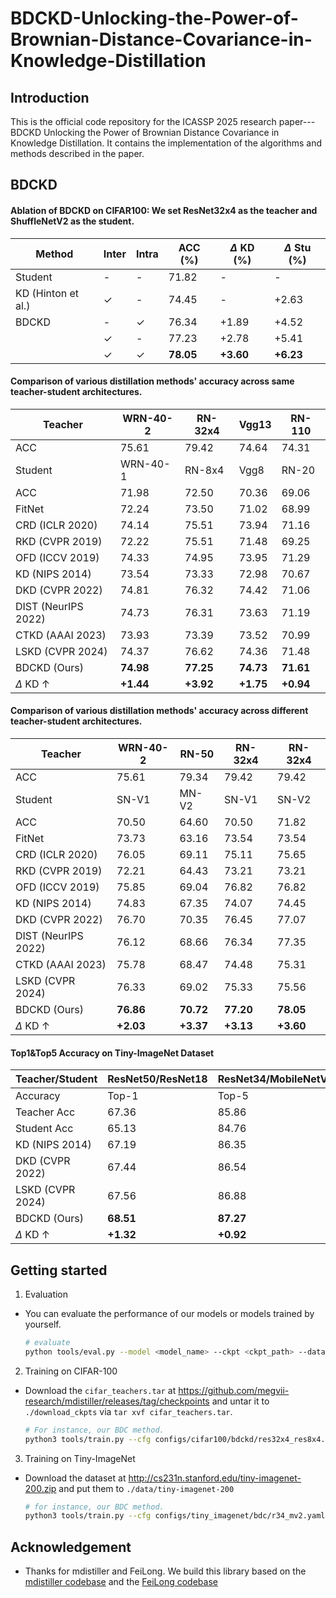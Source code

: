 # BDCKD-Unlocking-the-Power-of-Brownian-Distance-Covariance-in-Knowledge-Distillation

## Introduction


This is the official code repository for the ICASSP 2025 research paper---BDCKD Unlocking the Power of Brownian Distance Covariance in Knowledge Distillation.
It contains the implementation of the algorithms and methods described in the paper.

## BDCKD

#### Ablation of BDCKD on CIFAR100: We set ResNet32x4 as the teacher and ShuffleNetV2 as the student.

| Method           | Inter         | Intra         | ACC (\%)  | $\Delta$ KD (\%)  | $\Delta$ Stu (\%)  |
| -------------- | ------------- | ------------- | ---------------------- | --------------------------- | ---------------------------- |
| Student        | -             | -             | 71.82                  | -                           | -                            |
| KD (Hinton et al.) | ✓         | -             | 74.45                  | -                           | +2.63                        |
| BDCKD | -       | ✓             | 76.34                  | +1.89                       | +4.52                        |
|                | ✓             | -             | 77.23                  | +2.78                       | +5.41                        |
|                | ✓             | ✓             | **78.05**              | **+3.60**                   | **+6.23**                    |

#### Comparison of various distillation methods' accuracy across same teacher-student architectures.

| Teacher         | WRN-40-2 | RN-32x4 | Vgg13 | RN-110 |
| --------------- | -------- | ------ | ---- | ----- |
| ACC                | 75.61    | 79.42  | 74.64| 74.31  |
| Student         | WRN-40-1 | RN-8x4 | Vgg8 | RN-20 |
| ACC                 | 71.98    | 72.50  | 70.36| 69.06 | 
| FitNet          | 72.24    | 73.50  | 71.02| 68.99  |
| CRD (ICLR 2020) | 74.14    | 75.51  | 73.94| 71.16  |
| RKD (CVPR 2019) | 72.22    | 75.51  | 71.48| 69.25  |
| OFD (ICCV 2019) | 74.33    | 74.95  | 73.95| 71.29  |
| KD (NIPS 2014)  | 73.54    | 73.33  | 72.98| 70.67  |
| DKD (CVPR 2022) | 74.81    | 76.32  | 74.42| 71.06  |
| DIST (NeurIPS 2022) | 74.73 | 76.31  | 73.63| 71.19  |
| CTKD (AAAI 2023) | 73.93   | 73.39  | 73.52| 70.99  |
| LSKD (CVPR 2024) | 74.37   | 76.62  | 74.36| 71.48  |
| BDCKD (Ours)    | **74.98**| **77.25** | **74.73** | **71.61** |
| $\Delta$ KD $\uparrow$ | **+1.44** | **+3.92** | **+1.75** | **+0.94** |

#### Comparison of various distillation methods' accuracy across different teacher-student architectures.
| Teacher | WRN-40-2 | RN-50 | RN-32x4 | RN-32x4 |
| --------------- | -------- | ----- | ------- | ------- |
| ACC                | 75.61    | 79.34 | 79.42   | 79.42   |
| Student         | SN-V1    | MN-V2 | SN-V1   | SN-V2   |
| ACC                | 70.50    | 64.60 | 70.50   | 71.82   |
| FitNet          | 73.73    | 63.16 | 73.54   | 73.54   |
| CRD (ICLR 2020) | 76.05    | 69.11 | 75.11   | 75.65   |
| RKD (CVPR 2019) | 72.21    | 64.43 | 73.21   | 73.21   |
| OFD (ICCV 2019) | 75.85    | 69.04 | 76.82   | 76.82   |
| KD (NIPS 2014)  | 74.83    | 67.35 | 74.07   | 74.45   |
| DKD (CVPR 2022) | 76.70    | 70.35 | 76.45   | 77.07   |
| DIST (NeurIPS 2022) | 76.12 | 68.66 | 76.34   | 77.35   |
| CTKD (AAAI 2023) | 75.78   | 68.47 | 74.48   | 75.31   |
| LSKD (CVPR 2024) | 76.33   | 69.02 | 75.33   | 75.56   |
| BDCKD (Ours)    | **76.86**| **70.72** | **77.20** | **78.05** |
| $\Delta$ KD $\uparrow$ | **+2.03** | **+3.37** | **+3.13** | **+3.60** |

#### Top1\&Top5 Accuracy on Tiny-ImageNet Dataset

| Teacher/Student | ResNet50/ResNet18 | ResNet34/MobileNetV2 |
| --------------- | ----------------- | -------------------- |
| Accuracy        | Top-1  | Top-5     | Top-1  | Top-5         |
| Teacher Acc     | 67.36  | 85.86     | 66.23  | 85.63         |
| Student Acc     | 65.13  | 84.76     | 56.32  | 80.64         |
| KD (NIPS 2014)  | 67.19  | 86.35     | 56.69  | 80.59         |
| DKD (CVPR 2022) | 67.44  | 86.54     | 61.48  | 83.39         |
| LSKD (CVPR 2024)| 67.56  | 86.88     | 59.24  | 81.79         |
| BDCKD (Ours)    | **68.51** | **87.27** | **63.21** | **84.45** |
| $\Delta$ KD $\uparrow$ | **+1.32** | **+0.92** | **+6.52** | **+1.86** |

## Getting started

1. Evaluation

- You can evaluate the performance of our models or models trained by yourself.


  ```bash
  # evaluate 
  python tools/eval.py --model <model_name> --ckpt <ckpt_path> --dataset <cifar100/tiny_imagenet> 
  ```


2. Training on CIFAR-100

- Download the `cifar_teachers.tar` at <https://github.com/megvii-research/mdistiller/releases/tag/checkpoints> and untar it to `./download_ckpts` via `tar xvf cifar_teachers.tar`.

  ```bash
  # For instance, our BDC method.
  python3 tools/train.py --cfg configs/cifar100/bdckd/res32x4_res8x4.yaml
  ```

3. Training on Tiny-ImageNet

- Download the dataset at <http://cs231n.stanford.edu/tiny-imagenet-200.zip> and put them to `./data/tiny-imagenet-200`

  ```bash
  # for instance, our BDC method.
  python3 tools/train.py --cfg configs/tiny_imagenet/bdc/r34_mv2.yaml
  ```

## Acknowledgement


- Thanks for mdistiller and FeiLong. We build this library based on the [mdistiller codebase](https://github.com/megvii-research/mdistiller) and the [FeiLong codebase](https://github.com/Fei-Long121/DeepBDC) 
